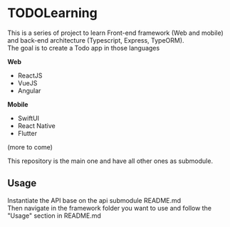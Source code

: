 # TODOLearning

This is a series of project to learn Front-end framework (Web and mobile) and back-end architecture (Typescript, Express, TypeORM).  
The goal is to create a Todo app in those languages

**Web**
- ReactJS
- VueJS
- Angular

**Mobile**
- SwiftUI
- React Native
- Flutter

(more to come)

This repository is the main one and have all other ones as submodule.

## Usage
Instantiate the API base on the api submodule README.md  
Then navigate in the framework folder you want to use and follow the "Usage" section in README.md

